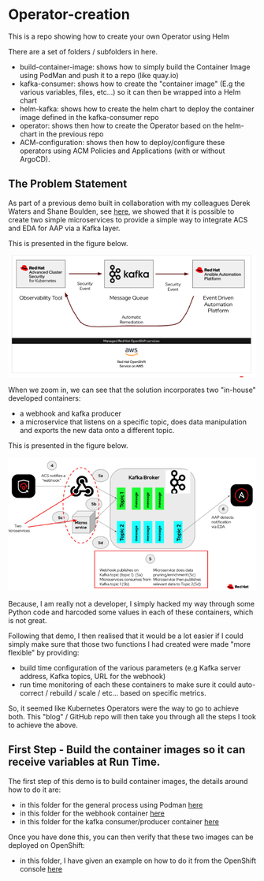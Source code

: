 # Operator-creation
This is a repo showing how to create your own Operator using Helm

There are a set of folders / subfolders in here.

- build-container-image: shows how to simply build the Container Image using PodMan and push it to a repo (like quay.io)
- kafka-consumer: shows how to create the "container image" (E.g the various variables, files, etc...) so it can then be wrapped into a Helm chart
- helm-kafka: shows how to create the helm chart to deploy the container image defined in the kafka-consumer repo
- operator: shows then how to create the Operator based on the helm-chart in the previous repo
- ACM-configuration: shows then how to deploy/configure these operators using ACM Policies and Applications (with or without ArgoCD).



## The Problem Statement

As part of a previous demo built in collaboration with my colleagues Derek Waters and Shane Boulden, see [here](https://github.com/SimonDelord/ACS-Kafka-Demo-), we showed that it is possible to create two simple microservices to provide a simple way to integrate ACS and EDA for AAP via a Kafka layer. 

This is presented in the figure below.

![Browser](https://github.com/SimonDelord/Operator-creation/blob/main/images/Problem-Statement-Figure-1.png)

When we zoom in, we can see that the solution incorporates two "in-house" developed containers:
 - a webhook and kafka producer
 - a microservice that listens on a specific topic, does data manipulation and exports the new data onto a different topic.

This is presented in the figure below.

![Browser](https://github.com/SimonDelord/Operator-creation/blob/main/images/Problem-Statement-Figure-2.png)

Because, I am really not a developer, I simply hacked my way through some Python code and harcoded some values in each of these containers, which is not great.

Following that demo, I then realised that it would be a lot easier if I could simply make sure that those two functions I had created were made "more flexible" by providing:
 - build time configuration of the various parameters (e.g Kafka server address, Kafka topics, URL for the webhook)
 - run time monitoring of each these containers to make sure it could auto-correct / rebuild / scale / etc... based on specific metrics.

So, it seemed like Kubernetes Operators were the way to go to achieve both.
This "blog" / GitHub repo will then take you through all the steps I took to achieve the above.

## First Step - Build the container images so it can receive variables at Run Time.

The first step of this demo is to build container images, the details around how to do it are:
 - in this folder for the general process using Podman [here](https://github.com/SimonDelord/Operator-creation/tree/main/build-container-image)
 - in this folder for the webhook container [here](https://github.com/SimonDelord/Operator-creation/tree/main/build-container-image/webhook-kafka)
 - in this folder for the kafka consumer/producer container [here](https://github.com/SimonDelord/Operator-creation/tree/main/build-container-image/kafka-consumer)

Once you have done this, you can then verify that these two images can be deployed on OpenShift:
 - in this folder, I have given an example on how to do it from the OpenShift console [here](https://github.com/SimonDelord/Operator-creation/tree/main/build-container-image/Test-kafka-consumer)



